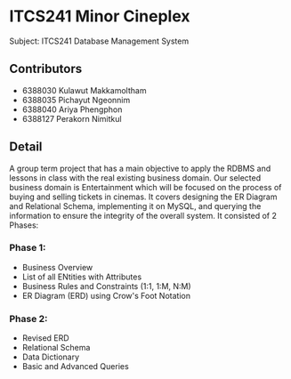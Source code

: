 # ITCS241 Minor Cineplex
Subject: ITCS241 Database Management System  

## Contributors
- 6388030 Kulawut Makkamoltham  
- 6388035 Pichayut Ngeonnim  
- 6388040 Ariya Phengphon  
- 6388127 Perakorn Nimitkul  

## Detail
A group term project that has a main objective to apply the RDBMS and lessons in class with the real existing business domain.
Our selected business domain is Entertainment which will be focused on the process of buying and selling tickets in cinemas.
It covers designing the ER Diagram and Relational Schema, implementing it on MySQL, and querying the information
to ensure the integrity of the overall system. It consisted of 2 Phases:

  ### Phase 1:
  - Business Overview
  - List of all ENtities with Attributes
  - Business Rules and Constraints (1:1, 1:M, N:M)
  - ER Diagram (ERD) using Crow's Foot Notation
  
  ### Phase 2:
  - Revised ERD
  - Relational Schema
  - Data Dictionary
  - Basic and Advanced Queries
